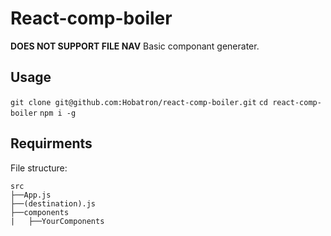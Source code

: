 # React-comp-boiler
**DOES NOT SUPPORT FILE NAV**
Basic componant generater.



## Usage

`git clone git@github.com:Hobatron/react-comp-boiler.git`
`cd react-comp-boiler`
`npm i -g`

## Requirments

File structure:
```tree
src
├──App.js
├──(destination).js
├──components
|   ├──YourComponents
```
